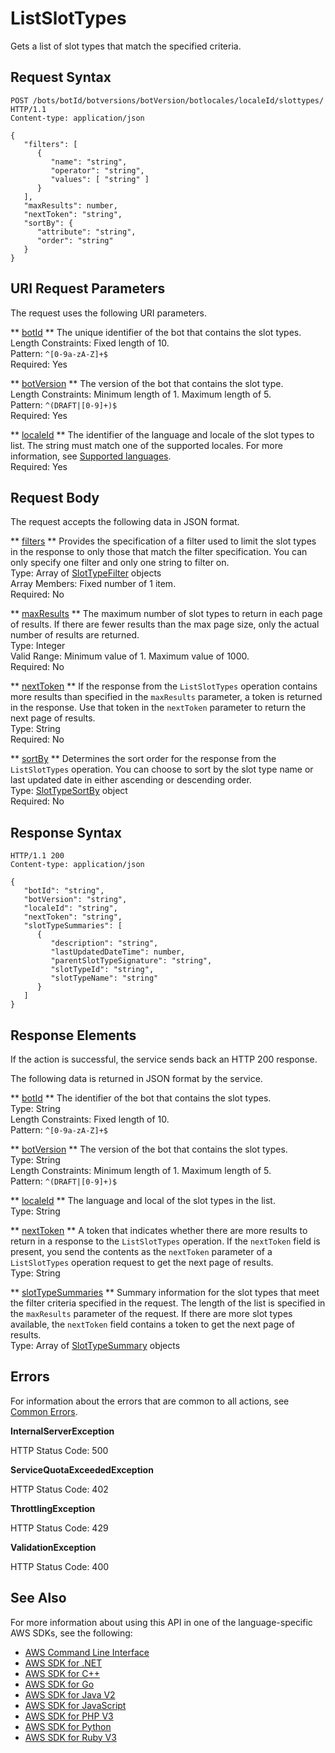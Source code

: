 # ListSlotTypes<a name="API_ListSlotTypes"></a>

Gets a list of slot types that match the specified criteria\.

## Request Syntax<a name="API_ListSlotTypes_RequestSyntax"></a>

```
POST /bots/botId/botversions/botVersion/botlocales/localeId/slottypes/ HTTP/1.1
Content-type: application/json

{
   "filters": [ 
      { 
         "name": "string",
         "operator": "string",
         "values": [ "string" ]
      }
   ],
   "maxResults": number,
   "nextToken": "string",
   "sortBy": { 
      "attribute": "string",
      "order": "string"
   }
}
```

## URI Request Parameters<a name="API_ListSlotTypes_RequestParameters"></a>

The request uses the following URI parameters\.

 ** [botId](#API_ListSlotTypes_RequestSyntax) **   <a name="lexv2-ListSlotTypes-request-botId"></a>
The unique identifier of the bot that contains the slot types\.  
Length Constraints: Fixed length of 10\.  
Pattern: `^[0-9a-zA-Z]+$`   
Required: Yes

 ** [botVersion](#API_ListSlotTypes_RequestSyntax) **   <a name="lexv2-ListSlotTypes-request-botVersion"></a>
The version of the bot that contains the slot type\.  
Length Constraints: Minimum length of 1\. Maximum length of 5\.  
Pattern: `^(DRAFT|[0-9]+)$`   
Required: Yes

 ** [localeId](#API_ListSlotTypes_RequestSyntax) **   <a name="lexv2-ListSlotTypes-request-localeId"></a>
The identifier of the language and locale of the slot types to list\. The string must match one of the supported locales\. For more information, see [Supported languages](https://docs.aws.amazon.com/lexv2/latest/dg/how-languages.html)\.  
Required: Yes

## Request Body<a name="API_ListSlotTypes_RequestBody"></a>

The request accepts the following data in JSON format\.

 ** [filters](#API_ListSlotTypes_RequestSyntax) **   <a name="lexv2-ListSlotTypes-request-filters"></a>
Provides the specification of a filter used to limit the slot types in the response to only those that match the filter specification\. You can only specify one filter and only one string to filter on\.  
Type: Array of [SlotTypeFilter](API_SlotTypeFilter.md) objects  
Array Members: Fixed number of 1 item\.  
Required: No

 ** [maxResults](#API_ListSlotTypes_RequestSyntax) **   <a name="lexv2-ListSlotTypes-request-maxResults"></a>
The maximum number of slot types to return in each page of results\. If there are fewer results than the max page size, only the actual number of results are returned\.  
Type: Integer  
Valid Range: Minimum value of 1\. Maximum value of 1000\.  
Required: No

 ** [nextToken](#API_ListSlotTypes_RequestSyntax) **   <a name="lexv2-ListSlotTypes-request-nextToken"></a>
If the response from the `ListSlotTypes` operation contains more results than specified in the `maxResults` parameter, a token is returned in the response\. Use that token in the `nextToken` parameter to return the next page of results\.  
Type: String  
Required: No

 ** [sortBy](#API_ListSlotTypes_RequestSyntax) **   <a name="lexv2-ListSlotTypes-request-sortBy"></a>
Determines the sort order for the response from the `ListSlotTypes` operation\. You can choose to sort by the slot type name or last updated date in either ascending or descending order\.  
Type: [SlotTypeSortBy](API_SlotTypeSortBy.md) object  
Required: No

## Response Syntax<a name="API_ListSlotTypes_ResponseSyntax"></a>

```
HTTP/1.1 200
Content-type: application/json

{
   "botId": "string",
   "botVersion": "string",
   "localeId": "string",
   "nextToken": "string",
   "slotTypeSummaries": [ 
      { 
         "description": "string",
         "lastUpdatedDateTime": number,
         "parentSlotTypeSignature": "string",
         "slotTypeId": "string",
         "slotTypeName": "string"
      }
   ]
}
```

## Response Elements<a name="API_ListSlotTypes_ResponseElements"></a>

If the action is successful, the service sends back an HTTP 200 response\.

The following data is returned in JSON format by the service\.

 ** [botId](#API_ListSlotTypes_ResponseSyntax) **   <a name="lexv2-ListSlotTypes-response-botId"></a>
The identifier of the bot that contains the slot types\.  
Type: String  
Length Constraints: Fixed length of 10\.  
Pattern: `^[0-9a-zA-Z]+$` 

 ** [botVersion](#API_ListSlotTypes_ResponseSyntax) **   <a name="lexv2-ListSlotTypes-response-botVersion"></a>
The version of the bot that contains the slot types\.  
Type: String  
Length Constraints: Minimum length of 1\. Maximum length of 5\.  
Pattern: `^(DRAFT|[0-9]+)$` 

 ** [localeId](#API_ListSlotTypes_ResponseSyntax) **   <a name="lexv2-ListSlotTypes-response-localeId"></a>
The language and local of the slot types in the list\.  
Type: String

 ** [nextToken](#API_ListSlotTypes_ResponseSyntax) **   <a name="lexv2-ListSlotTypes-response-nextToken"></a>
A token that indicates whether there are more results to return in a response to the `ListSlotTypes` operation\. If the `nextToken` field is present, you send the contents as the `nextToken` parameter of a `ListSlotTypes` operation request to get the next page of results\.  
Type: String

 ** [slotTypeSummaries](#API_ListSlotTypes_ResponseSyntax) **   <a name="lexv2-ListSlotTypes-response-slotTypeSummaries"></a>
Summary information for the slot types that meet the filter criteria specified in the request\. The length of the list is specified in the `maxResults` parameter of the request\. If there are more slot types available, the `nextToken` field contains a token to get the next page of results\.  
Type: Array of [SlotTypeSummary](API_SlotTypeSummary.md) objects

## Errors<a name="API_ListSlotTypes_Errors"></a>

For information about the errors that are common to all actions, see [Common Errors](CommonErrors.md)\.

 **InternalServerException**   
  
HTTP Status Code: 500

 **ServiceQuotaExceededException**   
  
HTTP Status Code: 402

 **ThrottlingException**   
  
HTTP Status Code: 429

 **ValidationException**   
  
HTTP Status Code: 400

## See Also<a name="API_ListSlotTypes_SeeAlso"></a>

For more information about using this API in one of the language\-specific AWS SDKs, see the following:
+  [ AWS Command Line Interface](https://docs.aws.amazon.com/goto/aws-cli/models.lex.v2-2020-08-07/ListSlotTypes) 
+  [ AWS SDK for \.NET](https://docs.aws.amazon.com/goto/DotNetSDKV3/models.lex.v2-2020-08-07/ListSlotTypes) 
+  [ AWS SDK for C\+\+](https://docs.aws.amazon.com/goto/SdkForCpp/models.lex.v2-2020-08-07/ListSlotTypes) 
+  [ AWS SDK for Go](https://docs.aws.amazon.com/goto/SdkForGoV1/models.lex.v2-2020-08-07/ListSlotTypes) 
+  [ AWS SDK for Java V2](https://docs.aws.amazon.com/goto/SdkForJavaV2/models.lex.v2-2020-08-07/ListSlotTypes) 
+  [ AWS SDK for JavaScript](https://docs.aws.amazon.com/goto/AWSJavaScriptSDK/models.lex.v2-2020-08-07/ListSlotTypes) 
+  [ AWS SDK for PHP V3](https://docs.aws.amazon.com/goto/SdkForPHPV3/models.lex.v2-2020-08-07/ListSlotTypes) 
+  [ AWS SDK for Python](https://docs.aws.amazon.com/goto/boto3/models.lex.v2-2020-08-07/ListSlotTypes) 
+  [ AWS SDK for Ruby V3](https://docs.aws.amazon.com/goto/SdkForRubyV3/models.lex.v2-2020-08-07/ListSlotTypes) 